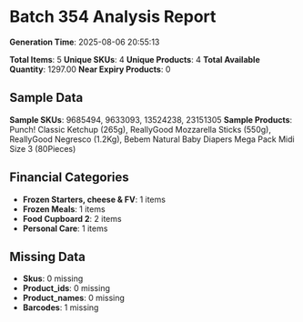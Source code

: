 # Batch 354 Analysis Report

**Generation Time**: 2025-08-06 20:55:13

**Total Items**: 5
**Unique SKUs**: 4
**Unique Products**: 4
**Total Available Quantity**: 1297.00
**Near Expiry Products**: 0

## Sample Data
**Sample SKUs**: 9685494, 9633093, 13524238, 23151305
**Sample Products**: Punch! Classic Ketchup (265g), ReallyGood Mozzarella Sticks (550g), ReallyGood Negresco (1.2Kg), Bebem Natural Baby Diapers Mega Pack Midi Size 3 (80Pieces)

## Financial Categories
- **Frozen Starters, cheese & FV**: 1 items
- **Frozen Meals**: 1 items
- **Food Cupboard 2**: 2 items
- **Personal Care**: 1 items

## Missing Data
- **Skus**: 0 missing
- **Product_ids**: 0 missing
- **Product_names**: 0 missing
- **Barcodes**: 1 missing
